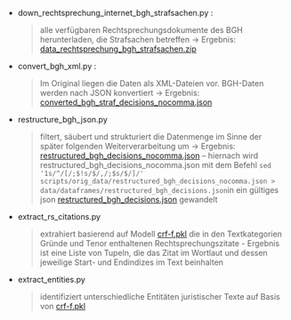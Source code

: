 - down_rechtsprechung_internet_bgh_strafsachen.py :

  > alle verfügbaren Rechtsprechungsdokumente des BGH herunterladen, die Strafsachen betreffen → Ergebnis: [data_rechtsprechung_bgh_strafsachen.zip](https://github.com/rosaba/legal-decisions-recommender/blob/master/scripts/orig_data/data_rechtsprechung_bgh_strafsachen.zip)
- convert_bgh_xml.py :

  > Im Original liegen die Daten als XML-Dateien vor. BGH-Daten werden nach JSON konvertiert → Ergebnis: [converted_bgh_straf_decisions_nocomma.json](https://github.com/rosaba/legal-decisions-recommender/blob/master/scripts/orig_data/converted_bgh_straf_decisions_nocomma.json)

- restructure_bgh_json.py

  > filtert, säubert und strukturiert die Datenmenge im Sinne der später folgenden Weiterverarbeitung um → Ergebnis: [restructured_bgh_decisions_nocomma.json](https://github.com/rosaba/legal-decisions-recommender/blob/master/scripts/orig_data/restructured_bgh_decisions_nocomma.json) – hiernach wird restructured_bgh_decisions_nocomma.json mit dem Befehl `sed '1s/^/[/;$!s/$/,/;$s/$/]/' scripts/orig_data/restructured_bgh_decisions_nocomma.json > data/dataframes/restructured_bgh_decisions.json`in ein gültiges json [restructured_bgh_decisions.json](https://github.com/rosaba/legal-decisions-recommender/blob/master/data/dataframes/restructured_bgh_decisions.json) gewandelt

- extract_rs_citations.py

  > extrahiert basierend auf Modell [crf-f.pkl](https://github.com/rosaba/legal-decisions-recommender/blob/master/scripts/models/crf-f.pkl) die in den Textkategorien Gründe und Tenor enthaltenen Rechtsprechungszitate - Ergebnis ist eine Liste von Tupeln, die das Zitat im Wortlaut und dessen jeweilige Start- und Endindizes im Text beinhalten

- extract_entities.py

  > identifiziert unterschiedliche Entitäten juristischer Texte auf Basis von [crf-f.pkl](https://github.com/rosaba/legal-decisions-recommender/blob/master/scripts/models/crf-f.pkl)